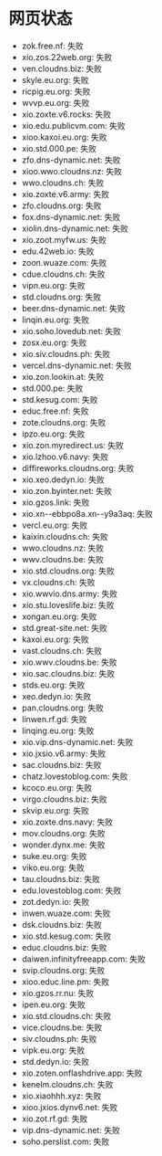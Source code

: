# 网页状态
- zok.free.nf: 失败
- xio.zos.22web.org: 失败
- ven.cloudns.biz: 失败
- skyle.eu.org: 失败
- ricpig.eu.org: 失败
- wvvp.eu.org: 失败
- xio.zoxte.v6.rocks: 失败
- xio.edu.publicvm.com: 失败
- xioo.kaxoi.eu.org: 失败
- xio.std.000.pe: 失败
- zfo.dns-dynamic.net: 失败
- xioo.wwo.cloudns.nz: 失败
- wwo.cloudns.ch: 失败
- xio.zoxte.v6.army: 失败
- zfo.cloudns.org: 失败
- fox.dns-dynamic.net: 失败
- xiolin.dns-dynamic.net: 失败
- xio.zoot.myfw.us: 失败
- edu.42web.io: 失败
- zoon.wuaze.com: 失败
- cdue.cloudns.ch: 失败
- vipn.eu.org: 失败
- std.cloudns.org: 失败
- beer.dns-dynamic.net: 失败
- linqin.eu.org: 失败
- xio.soho.lovedub.net: 失败
- zosx.eu.org: 失败
- xio.siv.cloudns.ph: 失败
- vercel.dns-dynamic.net: 失败
- xio.zon.lookin.at: 失败
- std.000.pe: 失败
- std.kesug.com: 失败
- educ.free.nf: 失败
- zote.cloudns.org: 失败
- ipzo.eu.org: 失败
- xio.zon.myredirect.us: 失败
- xio.lzhoo.v6.navy: 失败
- diffireworks.cloudns.org: 失败
- xio.xeo.dedyn.io: 失败
- xio.zon.byinter.net: 失败
- xio.gzos.link: 失败
- xio.xn--ebbpo8a.xn--y9a3aq: 失败
- vercl.eu.org: 失败
- kaixin.cloudns.ch: 失败
- wwo.cloudns.nz: 失败
- wwv.cloudns.be: 失败
- xio.std.cloudns.org: 失败
- vx.cloudns.ch: 失败
- xio.wwvio.dns.army: 失败
- xio.stu.loveslife.biz: 失败
- xongan.eu.org: 失败
- std.great-site.net: 失败
- kaxoi.eu.org: 失败
- vast.cloudns.ch: 失败
- xio.wwv.cloudns.be: 失败
- xio.sac.cloudns.biz: 失败
- stds.eu.org: 失败
- xeo.dedyn.io: 失败
- pan.cloudns.org: 失败
- linwen.rf.gd: 失败
- linqing.eu.org: 失败
- xio.vip.dns-dynamic.net: 失败
- xio.jxsio.v6.army: 失败
- sac.cloudns.biz: 失败
- chatz.lovestoblog.com: 失败
- kcoco.eu.org: 失败
- virgo.cloudns.biz: 失败
- skvip.eu.org: 失败
- xio.zoxte.dns.navy: 失败
- mov.cloudns.org: 失败
- wonder.dynx.me: 失败
- suke.eu.org: 失败
- viko.eu.org: 失败
- tau.cloudns.biz: 失败
- edu.lovestoblog.com: 失败
- zot.dedyn.io: 失败
- inwen.wuaze.com: 失败
- dsk.cloudns.biz: 失败
- xio.std.kesug.com: 失败
- educ.cloudns.biz: 失败
- daiwen.infinityfreeapp.com: 失败
- svip.cloudns.org: 失败
- xioo.educ.line.pm: 失败
- xio.gzos.rr.nu: 失败
- ipen.eu.org: 失败
- xio.std.cloudns.ch: 失败
- vice.cloudns.be: 失败
- siv.cloudns.ph: 失败
- vipk.eu.org: 失败
- std.dedyn.io: 失败
- xio.zoten.onflashdrive.app: 失败
- kenelm.cloudns.ch: 失败
- xio.xiaohhh.xyz: 失败
- xioo.jxios.dynv6.net: 失败
- xio.zot.rf.gd: 失败
- vip.dns-dynamic.net: 失败
- soho.perslist.com: 失败
